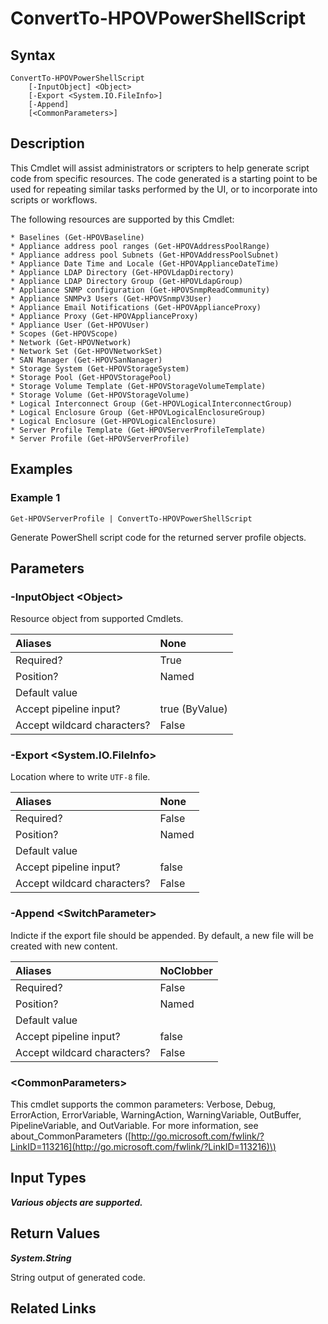 ﻿---
description: Create PowerShell script from resource.
---

# ConvertTo-HPOVPowerShellScript

## Syntax

```text
ConvertTo-HPOVPowerShellScript
    [-InputObject] <Object>
    [-Export <System.IO.FileInfo>]
    [-Append]
    [<CommonParameters>]
```

## Description

This Cmdlet will assist administrators or scripters to help generate script code from specific resources.  The code generated is a starting point to be used for repeating similar tasks performed by the UI, or to incorporate into scripts or workflows.

The following resources are supported by this Cmdlet:

	* Baselines (Get-HPOVBaseline)
	* Appliance address pool ranges (Get-HPOVAddressPoolRange)
	* Appliance address pool Subnets (Get-HPOVAddressPoolSubnet)
	* Appliance Date Time and Locale (Get-HPOVApplianceDateTime)
	* Appliance LDAP Directory (Get-HPOVLdapDirectory)
	* Appliance LDAP Directory Group (Get-HPOVLdapGroup)
	* Appliance SNMP configuration (Get-HPOVSnmpReadCommunity)
	* Appliance SNMPv3 Users (Get-HPOVSnmpV3User)
	* Appliance Email Notifications (Get-HPOVApplianceProxy)
	* Appliance Proxy (Get-HPOVApplianceProxy)
	* Appliance User (Get-HPOVUser)
	* Scopes (Get-HPOVScope)
	* Network (Get-HPOVNetwork)
	* Network Set (Get-HPOVNetworkSet)
	* SAN Manager (Get-HPOVSanNanager)
	* Storage System (Get-HPOVStorageSystem)
	* Storage Pool (Get-HPOVStoragePool)
	* Storage Volume Template (Get-HPOVStorageVolumeTemplate)
	* Storage Volume (Get-HPOVStorageVolume)
	* Logical Interconnect Group (Get-HPOVLogicalInterconnectGroup)
	* Logical Enclosure Group (Get-HPOVLogicalEnclosureGroup)
	* Logical Enclosure (Get-HPOVLogicalEnclosure)
	* Server Profile Template (Get-HPOVServerProfileTemplate)
	* Server Profile (Get-HPOVServerProfile)

## Examples

###  Example 1 

```text
Get-HPOVServerProfile | ConvertTo-HPOVPowerShellScript
```

Generate PowerShell script code for the returned server profile objects.

## Parameters

### -InputObject &lt;Object&gt;

Resource object from supported Cmdlets.

| Aliases | None |
| :--- | :--- |
| Required? | True |
| Position? | Named |
| Default value |  |
| Accept pipeline input? | true (ByValue) |
| Accept wildcard characters? | False |

### -Export &lt;System.IO.FileInfo&gt;

Location where to write `UTF-8` file.

| Aliases | None |
| :--- | :--- |
| Required? | False |
| Position? | Named |
| Default value |  |
| Accept pipeline input? | false |
| Accept wildcard characters? | False |

### -Append &lt;SwitchParameter&gt;

Indicte if the export file should be appended.  By default, a new file will be created with new content.

| Aliases | NoClobber |
| :--- | :--- |
| Required? | False |
| Position? | Named |
| Default value |  |
| Accept pipeline input? | false |
| Accept wildcard characters? | False |

### &lt;CommonParameters&gt;

This cmdlet supports the common parameters: Verbose, Debug, ErrorAction, ErrorVariable, WarningAction, WarningVariable, OutBuffer, PipelineVariable, and OutVariable. For more information, see about\_CommonParameters \([http://go.microsoft.com/fwlink/?LinkID=113216](http://go.microsoft.com/fwlink/?LinkID=113216)\)

## Input Types

_**Various objects are supported.**_



## Return Values

_**System.String**_

String output of generated code.

## Related Links

